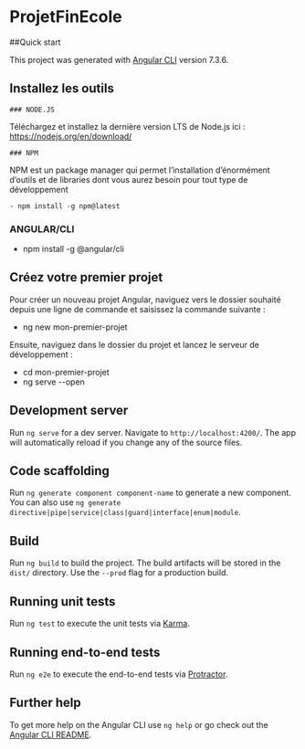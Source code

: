 # ProjetFinEcole

 ##Quick start

This project was generated with [Angular CLI](https://github.com/angular/angular-cli) version 7.3.6.

  ## Installez les outils

    ### NODE.JS
Téléchargez et installez la dernière version LTS de Node.js ici :
https://nodejs.org/en/download/

    ### NPM

NPM est un package manager qui permet l’installation d’énormément d’outils et de libraries dont vous aurez besoin pour tout type de développement

    - npm install -g npm@latest

   ### ANGULAR/CLI

   -  npm install -g @angular/cli

  ## Créez votre premier projet

Pour créer un nouveau projet Angular, naviguez vers le dossier souhaité depuis une ligne de commande et saisissez la commande suivante :

  - ng new mon-premier-projet

Ensuite, naviguez dans le dossier du projet et lancez le serveur de développement :

  - cd mon-premier-projet
  - ng serve --open

## Development server

Run `ng serve` for a dev server. Navigate to `http://localhost:4200/`. The app will automatically reload if you change any of the source files.

## Code scaffolding

Run `ng generate component component-name` to generate a new component. You can also use `ng generate directive|pipe|service|class|guard|interface|enum|module`.

## Build

Run `ng build` to build the project. The build artifacts will be stored in the `dist/` directory. Use the `--prod` flag for a production build.

## Running unit tests

Run `ng test` to execute the unit tests via [Karma](https://karma-runner.github.io).

## Running end-to-end tests

Run `ng e2e` to execute the end-to-end tests via [Protractor](http://www.protractortest.org/).

## Further help

To get more help on the Angular CLI use `ng help` or go check out the [Angular CLI README](https://github.com/angular/angular-cli/blob/master/README.md).
